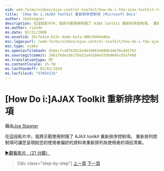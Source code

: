 ```yaml
---
uid: web-forms/videos/ajax-control-toolkit/how-do-i-the-ajax-toolkit-reorder-control
title: '[How Do i:]AJAX Toolkit 重新排序控制項 |Microsoft Docs'
author: JoeStagner
description: 在這段影片中，我將示範使用附隨了 AJAX toolkit 重新排序控制項。 重新排序控制項可讓您呈現給您的使用者清單 o...
ms.author: riande
ms.date: 02/21/2008
ms.assetid: 1bc7e41a-633c-4ade-ba7a-486c9484a0ba
msc.legacyurl: /web-forms/videos/ajax-control-toolkit/how-do-i-the-ajax-toolkit-reorder-control
msc.type: video
ms.openlocfilehash: d16ecfca0783622e4616863e680b3de78c445762
ms.sourcegitcommit: 24b1f6decbb17bb22a45166e5fdb0845c65af498
ms.translationtype: MT
ms.contentlocale: zh-TW
ms.lasthandoff: 03/01/2019
ms.locfileid: "57054135"
---
```

<a name="how-do-i-the-ajax-toolkit-reorder-control"></a>[How Do i:]AJAX Toolkit 重新排序控制項
====================
藉由[Joe Stagner](https://github.com/JoeStagner)

在這段影片中，我將示範使用附隨了 AJAX toolkit 重新排序控制項。 重新排列控制項可讓您呈現給您的使用者偏好的資料來重新排列為使用者的項目清單。

[&#9654;觀看影片 （21 分鐘）](https://channel9.msdn.com/Blogs/ASP-NET-Site-Videos/how-do-i-the-ajax-toolkit-reorder-control)

> [!div class="step-by-step"]
> [上一頁](how-do-i-use-the-aspnet-ajax-updatepanelanimation-extender.md)
> [下一頁](utilize-the-ajax-rating-control-in-the-aspnet-toolkit.md)
